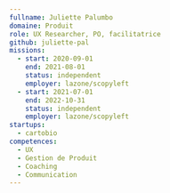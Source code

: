 ```yaml
---
fullname: Juliette Palumbo
domaine: Produit
role: UX Researcher, PO, facilitatrice
github: juliette-pal
missions:
  - start: 2020-09-01
    end: 2021-08-01
    status: independent
    employer: lazone/scopyleft
  - start: 2021-07-01
    end: 2022-10-31
    status: independent
    employer: lazone/scopyleft
startups:
  - cartobio
competences:
  - UX
  - Gestion de Produit
  - Coaching
  - Communication
---
```

